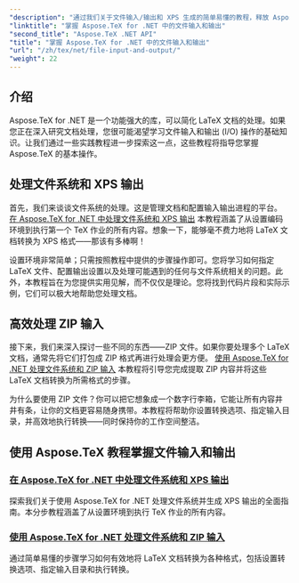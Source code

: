 ```yaml
---
"description": "通过我们关于文件输入/输出和 XPS 生成的简单易懂的教程，释放 Aspose.TeX for .NET 的强大功能，实现无缝文档处理。"
"linktitle": "掌握 Aspose.TeX for .NET 中的文件输入和输出"
"second_title": "Aspose.TeX .NET API"
"title": "掌握 Aspose.TeX for .NET 中的文件输入和输出"
"url": "/zh/tex/net/file-input-and-output/"
"weight": 22
---
```


## 介绍

Aspose.TeX for .NET 是一个功能强大的库，可以简化 LaTeX 文档的处理。如果您正在深入研究文档处理，您很可能渴望学习文件输入和输出 (I/O) 操作的基础知识。让我们通过一些实践教程进一步探索这一点，这些教程将指导您掌握 Aspose.TeX 的基本操作。

## 处理文件系统和 XPS 输出

首先，我们来谈谈文件系统的处理。这是管理文档和配置输入输出进程的平台。 [在 Aspose.TeX for .NET 中处理文件系统和 XPS 输出](./handle-filesystem-and-xps-output/) 本教程涵盖了从设置编码环境到执行第一个 TeX 作业的所有内容。想象一下，能够毫不费力地将 LaTeX 文档转换为 XPS 格式——那该有多棒啊！ 

设置环境非常简单；只需按照教程中提供的步骤操作即可。您将学习如何指定 LaTeX 文件、配置输出设置以及处理可能遇到的任何与文件系统相关的问题。此外，本教程旨在为您提供实用见解，而不仅仅是理论。您将找到代码片段和实际示例，它们可以极大地帮助您处理文档。

## 高效处理 ZIP 输入

接下来，我们来深入探讨一些不同的东西——ZIP 文件。如果你要处理多个 LaTeX 文档，通常先将它们打包成 ZIP 格式再进行处理会更方便。 [使用 Aspose.TeX for .NET 处理文件系统和 ZIP 输入](./handle-filesystem-and-zip-inputs/) 本教程将引导您完成提取 ZIP 内容并将这些 LaTeX 文档转换为所需格式的步骤。

为什么要使用 ZIP 文件？你可以把它想象成一个数字行李箱，它能让所有内容井井有条，让你的文档更容易随身携带。本教程将帮助你设置转换选项、指定输入目录，并高效地执行转换——同时保持你的工作空间整洁。 

## 使用 Aspose.TeX 教程掌握文件输入和输出
### [在 Aspose.TeX for .NET 中处理文件系统和 XPS 输出](./handle-filesystem-and-xps-output/)
探索我们关于使用 Aspose.TeX for .NET 处理文件系统并生成 XPS 输出的全面指南。本分步教程涵盖了从设置环境到执行 TeX 作业的所有内容。
### [使用 Aspose.TeX for .NET 处理文件系统和 ZIP 输入](./handle-filesystem-and-zip-inputs/)
通过简单易懂的步骤学习如何有效地将 LaTeX 文档转换为各种格式，包括设置转换选项、指定输入目录和执行转换。